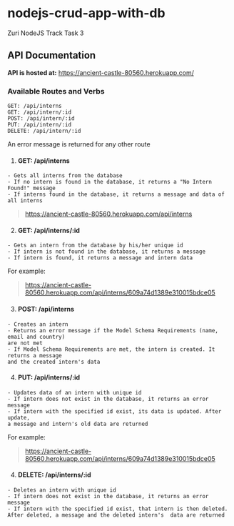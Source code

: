 # nodejs-crud-app-with-db
Zuri NodeJS Track Task 3

## API Documentation
**API is hosted at:** https://ancient-castle-80560.herokuapp.com/

### Available Routes and Verbs 
```
GET: /api/interns
GET: /api/intern/:id
POST: /api/intern/:id
PUT: /api/intern/:id
DELETE: /api/intern/:id
```
An error message is returned for any other route

1. #### GET: /api/interns
```
- Gets all interns from the database
- If no intern is found in the database, it returns a "No Intern Found!" message
- If interns found in the database, it returns a message and data of all interns
```
> <https://ancient-castle-80560.herokuapp.com/api/interns>


2. #### GET: /api/interns/:id
```
- Gets an intern from the database by his/her unique id
- If intern is not found in the database, it returns a message
- If intern is found, it returns a message and intern data
```
For example:
> <https://ancient-castle-80560.herokuapp.com/api/interns/609a74d1389e310015bdce05>


3. #### POST: /api/interns
```
- Creates an intern
- Returns an error message if the Model Schema Requirements (name, email and country)
are not met
- If Model Schema Requirements are met, the intern is created. It returns a message
and the created intern's data
```


4. #### PUT: /api/interns/:id
```
- Updates data of an intern with unique id
- If intern does not exist in the database, it returns an error message
- If intern with the specified id exist, its data is updated. After update,
a message and intern's old data are returned
```
For example:
> <https://ancient-castle-80560.herokuapp.com/api/interns/609a74d1389e310015bdce05>


4. #### DELETE: /api/interns/:id
```
- Deletes an intern with unique id
- If intern does not exist in the database, it returns an error message
- If intern with the specified id exist, that intern is then deleted.
After deleted, a message and the deleted intern's  data are returned
```
